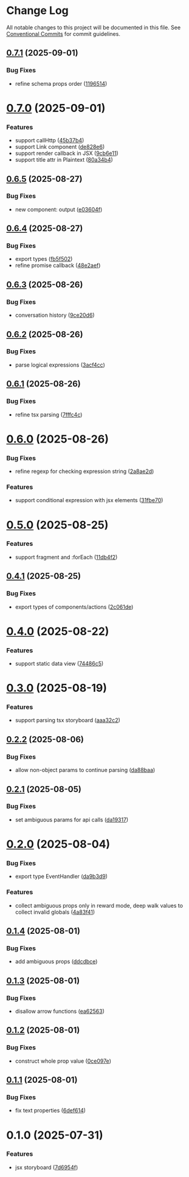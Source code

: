 # Change Log

All notable changes to this project will be documented in this file.
See [Conventional Commits](https://conventionalcommits.org) for commit guidelines.

## [0.7.1](https://github.com/easyops-cn/next-advanced-bricks/compare/@next-shared/jsx-storyboard@0.7.0...@next-shared/jsx-storyboard@0.7.1) (2025-09-01)


### Bug Fixes

* refine schema props order ([1196514](https://github.com/easyops-cn/next-advanced-bricks/commit/1196514c78ffc0aaaa62fb8b9dac626aa70daab6))





# [0.7.0](https://github.com/easyops-cn/next-advanced-bricks/compare/@next-shared/jsx-storyboard@0.6.5...@next-shared/jsx-storyboard@0.7.0) (2025-09-01)


### Features

* support callHttp ([45b37b4](https://github.com/easyops-cn/next-advanced-bricks/commit/45b37b48cc869ba426f4f7a72db5de970d956e5b))
* support Link component ([de828e6](https://github.com/easyops-cn/next-advanced-bricks/commit/de828e6764b6c982473ab4d1b8872ef89796fc12))
* support render callback in JSX ([9cb6e11](https://github.com/easyops-cn/next-advanced-bricks/commit/9cb6e116dcdfdb8952b409c9948a2706859cf497))
* support title attr in Plaintext ([80a34b4](https://github.com/easyops-cn/next-advanced-bricks/commit/80a34b40a7b4edb6fed489d5979d6adb6b5ab3fe))





## [0.6.5](https://github.com/easyops-cn/next-advanced-bricks/compare/@next-shared/jsx-storyboard@0.6.4...@next-shared/jsx-storyboard@0.6.5) (2025-08-27)


### Bug Fixes

* new component: output ([e03604f](https://github.com/easyops-cn/next-advanced-bricks/commit/e03604f76dc8ca658a2711f9890da6b70b5d5867))





## [0.6.4](https://github.com/easyops-cn/next-advanced-bricks/compare/@next-shared/jsx-storyboard@0.6.3...@next-shared/jsx-storyboard@0.6.4) (2025-08-27)


### Bug Fixes

* export types ([fb5f502](https://github.com/easyops-cn/next-advanced-bricks/commit/fb5f50264fff6d3e41abdca9735a992aac21037d))
* refine promise callback ([48e2aef](https://github.com/easyops-cn/next-advanced-bricks/commit/48e2aef19cc47ba163905b8362ba209d76bad1ff))





## [0.6.3](https://github.com/easyops-cn/next-advanced-bricks/compare/@next-shared/jsx-storyboard@0.6.2...@next-shared/jsx-storyboard@0.6.3) (2025-08-26)


### Bug Fixes

* conversation history ([9ce20d6](https://github.com/easyops-cn/next-advanced-bricks/commit/9ce20d678baad39d20d2b14bc1cdb77f8235f76b))





## [0.6.2](https://github.com/easyops-cn/next-advanced-bricks/compare/@next-shared/jsx-storyboard@0.6.1...@next-shared/jsx-storyboard@0.6.2) (2025-08-26)


### Bug Fixes

* parse logical expressions ([3acf4cc](https://github.com/easyops-cn/next-advanced-bricks/commit/3acf4cceaed3207df9815f28990379d8f91ccb56))





## [0.6.1](https://github.com/easyops-cn/next-advanced-bricks/compare/@next-shared/jsx-storyboard@0.6.0...@next-shared/jsx-storyboard@0.6.1) (2025-08-26)


### Bug Fixes

* refine tsx parsing ([7fffc4c](https://github.com/easyops-cn/next-advanced-bricks/commit/7fffc4cc90d6e899c5eac6b8bec592925f19692c))





# [0.6.0](https://github.com/easyops-cn/next-advanced-bricks/compare/@next-shared/jsx-storyboard@0.5.0...@next-shared/jsx-storyboard@0.6.0) (2025-08-26)


### Bug Fixes

* refine regexp for checking expression string ([2a8ae2d](https://github.com/easyops-cn/next-advanced-bricks/commit/2a8ae2d7b6074b447dd837d15c2995131137e0a1))


### Features

* support conditional expression with jsx elements ([31fbe70](https://github.com/easyops-cn/next-advanced-bricks/commit/31fbe703912dd4c74d0b5c7a7069253418b93b7c))





# [0.5.0](https://github.com/easyops-cn/next-advanced-bricks/compare/@next-shared/jsx-storyboard@0.4.1...@next-shared/jsx-storyboard@0.5.0) (2025-08-25)


### Features

* support fragment and :forEach ([11db4f2](https://github.com/easyops-cn/next-advanced-bricks/commit/11db4f2450eaf8f209b75ad622fc51d83c547518))





## [0.4.1](https://github.com/easyops-cn/next-advanced-bricks/compare/@next-shared/jsx-storyboard@0.4.0...@next-shared/jsx-storyboard@0.4.1) (2025-08-25)


### Bug Fixes

* export types of components/actions ([2c061de](https://github.com/easyops-cn/next-advanced-bricks/commit/2c061de4cb1ced188484c250d3d12aa02548e2a8))





# [0.4.0](https://github.com/easyops-cn/next-advanced-bricks/compare/@next-shared/jsx-storyboard@0.3.0...@next-shared/jsx-storyboard@0.4.0) (2025-08-22)


### Features

* support static data view ([74486c5](https://github.com/easyops-cn/next-advanced-bricks/commit/74486c578411d1ab286714729858b93009433e36))





# [0.3.0](https://github.com/easyops-cn/next-advanced-bricks/compare/@next-shared/jsx-storyboard@0.2.2...@next-shared/jsx-storyboard@0.3.0) (2025-08-19)


### Features

* support parsing tsx storyboard ([aaa32c2](https://github.com/easyops-cn/next-advanced-bricks/commit/aaa32c2b7fd0f8659523a4b5503ad596317212e2))





## [0.2.2](https://github.com/easyops-cn/next-advanced-bricks/compare/@next-shared/jsx-storyboard@0.2.1...@next-shared/jsx-storyboard@0.2.2) (2025-08-06)


### Bug Fixes

* allow non-object params to continue parsing ([da88baa](https://github.com/easyops-cn/next-advanced-bricks/commit/da88baa804267682c1b8375d1aa3676538129790))





## [0.2.1](https://github.com/easyops-cn/next-advanced-bricks/compare/@next-shared/jsx-storyboard@0.2.0...@next-shared/jsx-storyboard@0.2.1) (2025-08-05)


### Bug Fixes

* set ambiguous params for api calls ([da19317](https://github.com/easyops-cn/next-advanced-bricks/commit/da19317f08b6e11d0cec1f34e44c46858c5dd0da))





# [0.2.0](https://github.com/easyops-cn/next-advanced-bricks/compare/@next-shared/jsx-storyboard@0.1.4...@next-shared/jsx-storyboard@0.2.0) (2025-08-04)


### Bug Fixes

* export type EventHandler ([da9b3d9](https://github.com/easyops-cn/next-advanced-bricks/commit/da9b3d9ee4c257e18f56f94249d3f29f71de122d))


### Features

* collect ambiguous props only in reward mode,  deep walk values to collect invalid globals ([4a83f41](https://github.com/easyops-cn/next-advanced-bricks/commit/4a83f41d1aa465a21d76c04f8fd8523f3a007ccd))





## [0.1.4](https://github.com/easyops-cn/next-advanced-bricks/compare/@next-shared/jsx-storyboard@0.1.3...@next-shared/jsx-storyboard@0.1.4) (2025-08-01)


### Bug Fixes

* add ambiguous props ([ddcdbce](https://github.com/easyops-cn/next-advanced-bricks/commit/ddcdbced9db4402b7cab35134ec523b8d93475a8))





## [0.1.3](https://github.com/easyops-cn/next-advanced-bricks/compare/@next-shared/jsx-storyboard@0.1.2...@next-shared/jsx-storyboard@0.1.3) (2025-08-01)


### Bug Fixes

* disallow arrow functions ([ea62563](https://github.com/easyops-cn/next-advanced-bricks/commit/ea6256325b72c9bed19f8fa3e44d5dbd17e2fe38))





## [0.1.2](https://github.com/easyops-cn/next-advanced-bricks/compare/@next-shared/jsx-storyboard@0.1.1...@next-shared/jsx-storyboard@0.1.2) (2025-08-01)


### Bug Fixes

* construct whole prop value ([0ce097e](https://github.com/easyops-cn/next-advanced-bricks/commit/0ce097e647a8b22a8da629ef04804182278df5bd))





## [0.1.1](https://github.com/easyops-cn/next-advanced-bricks/compare/@next-shared/jsx-storyboard@0.1.0...@next-shared/jsx-storyboard@0.1.1) (2025-08-01)


### Bug Fixes

* fix text properties ([6def614](https://github.com/easyops-cn/next-advanced-bricks/commit/6def614ff607b784ac59aee6a69626cba00fecf7))





# 0.1.0 (2025-07-31)


### Features

* jsx storyboard ([7d6954f](https://github.com/easyops-cn/next-advanced-bricks/commit/7d6954f116f26ea31f9f9f66f4a27beef3c16321))
